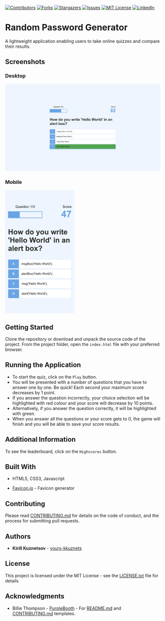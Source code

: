 [contributors-shield]: https://img.shields.io/github/contributors/yours-kkuznets/Multiple-Choice-Quiz-with-Timer.svg?style=flat-square
[contributors-url]: https://github.com/yours-kkuznets/Multiple-Choice-Quiz-with-Timer/graphs/contributors
[forks-shield]: https://img.shields.io/github/forks/yours-kkuznets/Multiple-Choice-Quiz-with-Timer.svg?style=flat-square
[forks-url]: https://github.com/othneildrew/yours-kkuznets/Multiple-Choice-Quiz-with-Timer/network/members
[stars-shield]: https://img.shields.io/github/stars/yours-kkuznets/Multiple-Choice-Quiz-with-Timer.svg?style=flat-square
[stars-url]: https://github.com/yours-kkuznets/Multiple-Choice-Quiz-with-Timer/stargazers
[issues-shield]: https://img.shields.io/github/issues/yours-kkuznets/Multiple-Choice-Quiz-with-Timer.svg?style=flat-square
[issues-url]: https://github.com/yours-kkuznets/Multiple-Choice-Quiz-with-Timer/issues
[license-shield]: https://img.shields.io/github/license/yours-kkuznets/Multiple-Choice-Quiz-with-Timer.svg?style=flat-square
[license-url]: https://github.com/yours-kkuznets/Multiple-Choice-Quiz-with-Timer/blob/master/LICENSE.txt
[linkedin-shield]: https://img.shields.io/badge/-LinkedIn-black.svg?style=flat-square&logo=linkedin&colorB=555
[linkedin-url]: https://linkedin.com/in/yourskkuznets

[![Contributors][contributors-shield]][contributors-url] [![Forks][forks-shield]][forks-url] [![Stargazers][stars-shield]][stars-url] [![Issues][issues-shield]][issues-url] [![MIT License][license-shield]][license-url] [![LinkedIn][linkedin-shield]][linkedin-url]

# Random Password Generator

A lightweight application enabling users to take online quizzes and compare their results.

## Screenshots

### Desktop

<img src="assets/img/desktop.png" alt="Multiple choice Javascript quiz with timer desktop screenshot"/>

### Mobile

<img src="assets/img/mobile.png" height="400" alt="Multiple choice Javascript quiz with timer mobile screenshot"/>

## Getting Started

Clone the repository or download and unpack the source code of the project. From the project folder, open the `index.html` file with your preferred browser.

## Running the Application

- To start the quiz, click on the `Play` button.
- You will be presented with a number of questions that you have to answer one by one. Be quick! Each second your maximum score decreases by 1 point.
- If you answer the question incorrectly, your choice selection will be highlighted with red colour and your score will decrease by 10 points.
- Alternatively, if you answer the question correctly, it will be highlighted with green.
- When you answer all the questions or your score gets to 0, the game will finish and you will be able to save your score results.

## Additional Information

To see the leaderboard, click on the `Highscores` button.

## Built With

- HTML5, CSS3, Javascript

- [Favicon.io](https://favicon.io/) - Favicon generator

## Contributing

Please read [CONTRIBUTING.md](https://github.com/yours-kkuznets/Multiple-Choice-Quiz-with-Timer/blob/master/CONTRIBUTING.md) for details on the code of conduct, and the process for submitting pull requests.

## Authors

- **Kirill Kuznetsov** - [yours-kkuznets](https://github.com/yours-kkuznets)

## License

This project is licensed under the MIT License - see the [LICENSE.txt](https://github.com/yours-kkuznets/Multiple-Choice-Quiz-with-Timer/blob/master/LICENSE.txt) file for details

## Acknowledgments

- Billie Thompson - [PurpleBooth](https://gist.github.com/PurpleBooth) - For [README.md](https://gist.github.com/PurpleBooth/109311bb0361f32d87a2) and [CONTRIBUTING.md](https://gist.github.com/PurpleBooth/b24679402957c63ec426) templates.


